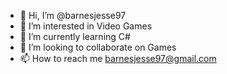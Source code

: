 - 👋 Hi, I’m @barnesjesse97
- 👀 I’m interested in Video Games 
- 🌱 I’m currently learning C#
- 💞️ I’m looking to collaborate on Games
- 📫 How to reach me barnesjesse97@gmail.com

<!---
barnesjesse97/barnesjesse97 is a ✨ special ✨ repository because its `README.md` (this file) appears on your GitHub profile.
You can click the Preview link to take a look at your changes.
--->
